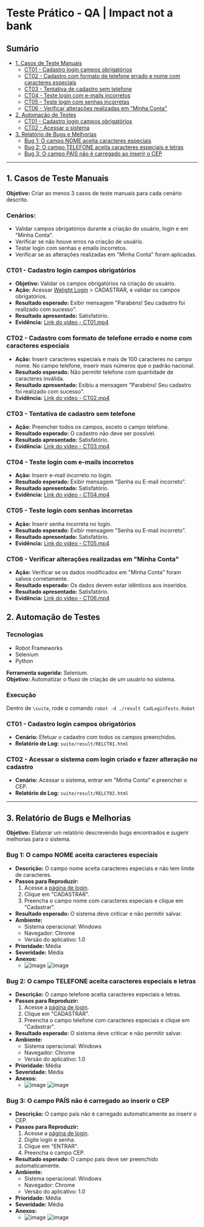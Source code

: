 # Teste Prático - QA | Impact not a bank

## Sumário
- [1. Casos de Teste Manuais](#1-casos-de-teste-manuais)
  - [CT01 - Cadastro login campos obrigatórios](#ct01---cadastro-login-campos-obrigatórios)
  - [CT02 - Cadastro com formato de telefone errado e nome com caracteres especiais](#ct02---cadastro-com-formato-de-telefone-errado-e-nome-com-caracteres-especiais)
  - [CT03 - Tentativa de cadastro sem telefone](#ct03---tentativa-de-cadastro-sem-telefone)
  - [CT04 - Teste login com e-mails incorretos](#ct04---teste-login-com-e-mails-incorretos)
  - [CT05 - Teste login com senhas incorretas](#ct05---teste-login-com-senhas-incorretas)
  - [CT06 - Verificar alterações realizadas em "Minha Conta"](#ct06---verificar-alterações-realizadas-em-minha-conta)
- [2. Automação de Testes](#2-automação-de-testes)
  - [CT01 - Cadastro login campos obrigatórios](#ct01---cadastro-login-campos-obrigatórios-1)
  - [CT02 - Acessar o sistema](#ct02---acessar-o-sistema-com-login-criado-e-fazer-alteração-no-cadastro)
- [3. Relatório de Bugs e Melhorias](#3-relatório-de-bugs-e-melhorias)
  - [Bug 1: O campo NOME aceita caracteres especiais](#bug-1-o-campo-nome-aceita-caracteres-especiais)
  - [Bug 2: O campo TELEFONE aceita caracteres especiais e letras](#bug-2-o-campo-telefone-aceita-caracteres-especiais-e-letras)
  - [Bug 3: O campo PAÍS não é carregado ao inserir o CEP](#bug-3-o-campo-país-não-é-carregado-ao-inserir-o-cep)

---

## 1. Casos de Teste Manuais

**Objetivo:** Criar ao menos 3 casos de teste manuais para cada cenário descrito.

### Cenários:
- Validar campos obrigatórios durante a criação do usuário, login e em "Minha Conta".
- Verificar se não houve erros na criação de usuário.
- Testar login com senhas e emails incorretos.
- Verificar se as alterações realizadas em "Minha Conta" foram aplicadas.

### **CT01 - Cadastro login campos obrigatórios**
- **Objetivo:** Validar os campos obrigatórios na criação do usuário.
- **Ação:** Acessar [Welight Login](https://novo.welight.live/login) > CADASTRAR, e validar os campos obrigatórios.
- **Resultado esperado:** Exibir mensagem "Parabéns! Seu cadastro foi realizado com sucesso".
- **Resultado apresentado:** Satisfatório.
- **Evidência:** [Link do video - CT01.mp4](https://drive.google.com/file/d/17yp2QN5l0FICMl1SesQUcWWhND8Tl2w8/view?usp=sharing)

### **CT02 - Cadastro com formato de telefone errado e nome com caracteres especiais**
- **Ação:** Inserir caracteres especiais e mais de 100 caracteres no campo nome. No campo telefone, inserir mais números que o padrão nacional.
- **Resultado esperado:** Não permitir telefone com quantidade de caracteres inválida.
- **Resultado apresentado:** Exibiu a mensagem "Parabéns! Seu cadastro foi realizado com sucesso".
- **Evidência:** [Link do video - CT02.mp4](https://drive.google.com/file/d/1eHYQ9VnSpX_BvrZ2WRP1apFCk56mAtz-/view?usp=drive_link)

### **CT03 - Tentativa de cadastro sem telefone**
- **Ação:** Preencher todos os campos, exceto o campo telefone.
- **Resultado esperado:** O cadastro não deve ser possível.
- **Resultado apresentado:** Satisfatório.
- **Evidência:** [Link do video - CT03.mp4](https://drive.google.com/file/d/1STqifkeKYqPbaZHcFhVEbm074UZytxac/view?usp=drive_link)

### **CT04 - Teste login com e-mails incorretos**
- **Ação:** Inserir e-mail incorreto no login.
- **Resultado esperado:** Exibir mensagem "Senha ou E-mail incorreto".
- **Resultado apresentado:** Satisfatório.
- **Evidência:** [Link do video - CT04.mp4](https://drive.google.com/file/d/1g0S0pwmmGeHZQqD5JcnNe-NnPlCX824a/view?usp=drive_link)

### **CT05 - Teste login com senhas incorretas**
- **Ação:** Inserir senha incorreta no login.
- **Resultado esperado:** Exibir mensagem "Senha ou E-mail incorreto".
- **Resultado apresentado:** Satisfatório.
- **Evidência:** [Link do video - CT05.mp4](https://drive.google.com/file/d/1uEEXMm1JMXnPXjW7q5at5iZCqxMm-TDa/view?usp=drive_link)

### **CT06 - Verificar alterações realizadas em "Minha Conta"**
- **Ação:** Verificar se os dados modificados em "Minha Conta" foram salvos corretamente.
- **Resultado esperado:** Os dados devem estar idênticos aos inseridos.
- **Resultado apresentado:** Satisfatório.
- **Evidência:** [Link do video - CT06.mp4](https://drive.google.com/file/d/1-CsNgAL6gc0yUUqPm8NkxhLhRhyqOHVD/view?usp=drive_link)

## 2. Automação de Testes

### Tecnologias
* Robot Frameworks
* Selenium
* Python
     
**Ferramenta sugerida:** Selenium.  
**Objetivo:** Automatizar o fluxo de criação de um usuário no sistema.

### Execução 

Dentro de `\suite`, rode o comando `robot -d ./result CadLoginTests.Robot`

### **CT01 - Cadastro login campos obrigatórios**
- **Cenário:** Efetuar o cadastro com todos os campos preenchidos.
- **Relatório de Log:** `suite/result/RELCT01.html`

### **CT02 - Acessar o sistema com login criado e fazer alteração no cadastro**
- **Cenário:** Acessar o sistema, entrar em "Minha Conta" e preencher o CEP.
- **Relatório de Log:** `suite/result/RELCT02.html`

---

## 3. Relatório de Bugs e Melhorias

**Objetivo:** Elaborar um relatório descrevendo bugs encontrados e sugerir melhorias para o sistema.

### **Bug 1: O campo NOME aceita caracteres especiais**
- **Descrição:** O campo nome aceita caracteres especiais e não tem limite de caracteres.
- **Passos para Reproduzir:**  
  1. Acesse a [página de login](https://novo.welight.live/login).
  2. Clique em "CADASTRAR".
  3. Preencha o campo nome com caracteres especiais e clique em "Cadastrar".
- **Resultado esperado:** O sistema deve criticar e não permitir salvar.
- **Ambiente:**  
  - Sistema operacional: Windows  
  - Navegador: Chrome  
  - Versão do aplicativo: 1.0
- **Prioridade:** Média  
- **Severidade:** Média  
- **Anexos:** 
  - ![image](https://github.com/user-attachments/assets/41e750a9-a2f9-4350-9f40-0bda70836c73) ![image](https://github.com/user-attachments/assets/a5311b60-3f56-4d1e-bb68-31b3d4c5cb5a)


### **Bug 2: O campo TELEFONE aceita caracteres especiais e letras**
- **Descrição:** O campo telefone aceita caracteres especiais e letras.
- **Passos para Reproduzir:**  
  1. Acesse a [página de login](https://novo.welight.live/login).
  2. Clique em "CADASTRAR".
  3. Preencha o campo telefone com caracteres especiais e clique em "Cadastrar".
- **Resultado esperado:** O sistema deve criticar e não permitir salvar.
- **Ambiente:**  
  - Sistema operacional: Windows  
  - Navegador: Chrome  
  - Versão do aplicativo: 1.0
- **Prioridade:** Média  
- **Severidade:** Média  
- **Anexos:**
  - ![image](https://github.com/user-attachments/assets/773ba9ca-c7ce-4570-9677-817da6afef67) ![image](https://github.com/user-attachments/assets/5f27c697-86df-4b5d-b4ee-f1b30a8663e0)

### **Bug 3: O campo PAÍS não é carregado ao inserir o CEP**
- **Descrição:** O campo país não é carregado automaticamente ao inserir o CEP.
- **Passos para Reproduzir:**  
  1. Acesse a [página de login](https://novo.welight.live/login).
  2. Digite login e senha.
  3. Clique em "ENTRAR".
  4. Preencha o campo CEP.
- **Resultado esperado:** O campo país deve ser preenchido automaticamente.
- **Ambiente:**  
  - Sistema operacional: Windows  
  - Navegador: Chrome  
  - Versão do aplicativo: 1.0
- **Prioridade:** Média  
- **Severidade:** Média
- **Anexos:**
  - ![image](https://github.com/user-attachments/assets/09e7b714-358b-48a9-9ac6-0045e06e5e3b) ![image](https://github.com/user-attachments/assets/563b408b-33c6-47e4-96d9-170fbf2d5578)


